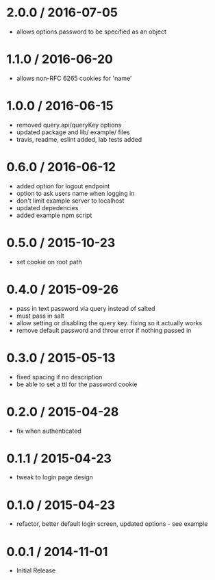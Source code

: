 
2.0.0 / 2016-07-05
==================

  * allows options.password to be specified as an object

1.1.0 / 2016-06-20
==================

  * allows non-RFC 6265 cookies for 'name'

1.0.0 / 2016-06-15
==================

  * removed query.api/queryKey options
  * updated package and lib/ example/ files
  * travis, readme, eslint added, lab tests added

0.6.0 / 2016-06-12
==================

  * added option for logout endpoint
  * option to ask users name when logging in
  * don't limit example server to localhost
  * updated depedencies
  * added example npm script

0.5.0 / 2015-10-23
==================

  * set cookie on root path

0.4.0 / 2015-09-26
==================

  * pass in text password via query instead of salted
  * must pass in salt
  * allow setting or disabling the query key.  fixing so it actually works
  * remove default password and throw error if nothing passed in

0.3.0 / 2015-05-13
==================

  * fixed spacing if no description
  * be able to set a ttl for the password cookie


0.2.0 / 2015-04-28
==================

  * fix when authenticated


0.1.1 / 2015-04-23
==================

  * tweak to login page design


0.1.0 / 2015-04-23
==================

  * refactor, better default login screen, updated options - see example


0.0.1 / 2014-11-01 
==================

  * Initial Release
